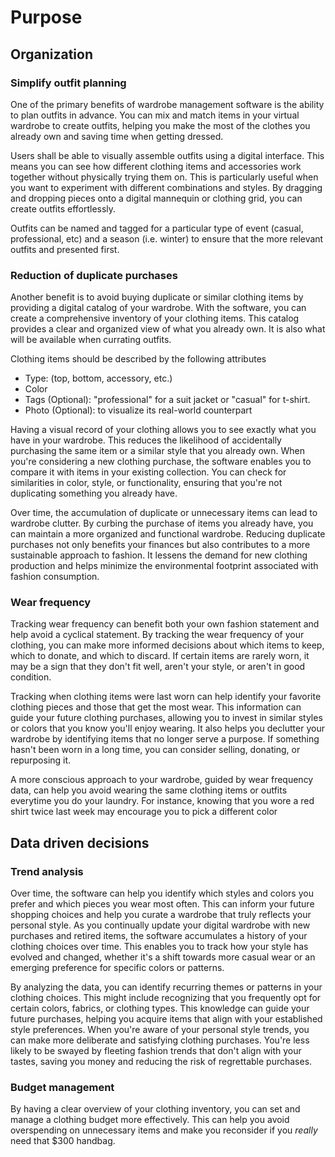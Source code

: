 # Purpose

## Organization

### Simplify outfit planning

One of the primary benefits of wardrobe management software is the ability to plan outfits in advance. You can mix and match items in your virtual wardrobe to create outfits, helping you make the most of the clothes you already own and saving time when getting dressed.

Users shall be able to visually assemble outfits using a digital interface. This means you can see how different clothing items and accessories work together without physically trying them on. This is particularly useful when you want to experiment with different combinations and styles. By dragging and dropping pieces onto a digital mannequin or clothing grid, you can create outfits effortlessly.

Outfits can be named and tagged for a particular type of event (casual, professional, etc) and a season (i.e. winter) to ensure that the more relevant outfits and presented first. 

### Reduction of duplicate purchases

Another benefit is to avoid buying duplicate or similar clothing items by providing a digital catalog of your wardrobe. With the software, you can create a comprehensive inventory of your clothing items. This catalog provides a clear and organized view of what you already own. It is also what will be available when currating outfits.

Clothing items should be described by the following attributes

- Type: (top, bottom, accessory, etc.)
- Color
- Tags (Optional): "professional" for a suit jacket or "casual" for t-shirt.
- Photo (Optional): to visualize its real-world counterpart

Having a visual record of your clothing allows you to see exactly what you have in your wardrobe. This reduces the likelihood of accidentally purchasing the same item or a similar style that you already own. When you're considering a new clothing purchase, the software enables you to compare it with items in your existing collection. You can check for similarities in color, style, or functionality, ensuring that you're not duplicating something you already have.

Over time, the accumulation of duplicate or unnecessary items can lead to wardrobe clutter. By curbing the purchase of items you already have, you can maintain a more organized and functional wardrobe. Reducing duplicate purchases not only benefits your finances but also contributes to a more sustainable approach to fashion. It lessens the demand for new clothing production and helps minimize the environmental footprint associated with fashion consumption.

### Wear frequency

Tracking wear frequency can benefit both your own fashion statement and help avoid a cyclical statement. By tracking the wear frequency of your clothing, you can make more informed decisions about which items to keep, which to donate, and which to discard. If certain items are rarely worn, it may be a sign that they don't fit well, aren't your style, or aren't in good condition.

Tracking when clothing items were last worn can help identify your favorite clothing pieces and those that get the most wear. This information can guide your future clothing purchases, allowing you to invest in similar styles or colors that you know you'll enjoy wearing. It also helps you declutter your wardrobe by identifying items that no longer serve a purpose. If something hasn't been worn in a long time, you can consider selling, donating, or repurposing it.

A more conscious approach to your wardrobe, guided by wear frequency data, can help you avoid wearing the same clothing items or outfits everytime you do your laundry. For instance, knowing that you wore a red shirt twice last week may encourage you to pick a different color

## Data driven decisions

### Trend analysis

Over time, the software can help you identify which styles and colors you prefer and which pieces you wear most often. This can inform your future shopping choices and help you curate a wardrobe that truly reflects your personal style. As you continually update your digital wardrobe with new purchases and retired items, the software accumulates a history of your clothing choices over time. This enables you to track how your style has evolved and changed, whether it's a shift towards more casual wear or an emerging preference for specific colors or patterns.

By analyzing the data, you can identify recurring themes or patterns in your clothing choices. This might include recognizing that you frequently opt for certain colors, fabrics, or clothing types. This knowledge can guide your future purchases, helping you acquire items that align with your established style preferences. When you're aware of your personal style trends, you can make more deliberate and satisfying clothing purchases. You're less likely to be swayed by fleeting fashion trends that don't align with your tastes, saving you money and reducing the risk of regrettable purchases.

### Budget management

By having a clear overview of your clothing inventory, you can set and manage a clothing budget more effectively. This can help you avoid overspending on unnecessary items and make you reconsider if you *really* need that $300 handbag.
